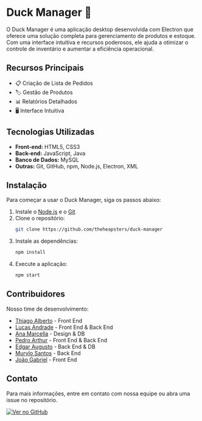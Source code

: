 # Duck Manager 🦆


O Duck Manager é uma aplicação desktop desenvolvida com Electron que oferece uma solução completa para gerenciamento de produtos e estoque. Com uma interface intuitiva e recursos poderosos, ele ajuda a otimizar o controle de inventário e aumentar a eficiência operacional.

## Recursos Principais

- 📋 Criação de Lista de Pedidos
- 🏷️ Gestão de Produtos
- 📊 Relatórios Detalhados
- 🖥️ Interface Intuitiva

## Tecnologias Utilizadas

- **Front-end:** HTML5, CSS3
- **Back-end:**  JavaScript, Java
- **Banco de Dados:** MySQL
- **Outras:** Git, GitHub, npm, Node.js, Electron, XML

## Instalação

Para começar a usar o Duck Manager, siga os passos abaixo:

1. Instale o [Node.js](https://nodejs.org/) e o [Git](https://git-scm.com/)
2. Clone o repositório:
   ```bash
   git clone https://github.com/theheapsters/duck-manager
   ```
3. Instale as dependências:
   ```bash
   npm install
   ```
4. Execute a aplicação:
   ```bash
   npm start
   ```

## Contribuidores

Nosso time de desenvolvimento:

- [Thiago Alberto](https://github.com/UgorN) - Front End
- [Lucas Andrade](https://github.com/lukeblackstar) - Front End & Back End
- [Ana Marcella](https://github.com/cellaloren) - Design & DB
- [Pedro Arthur](https://github.com/pedrofreir) - Front End & Back End
- [Edgar Augusto](https://github.com/eded001) - Back End & DB
- [Murylo Santos](https://github.com/CSmurylo) - Back End
- [João Gabriel](https://github.com/joag4443) - Front End

## Contato

Para mais informações, entre em contato com nossa equipe ou abra uma issue no repositório.

[![Ver no GitHub](https://img.shields.io/badge/GitHub-Ver%20Repositório-blue?style=for-the-badge&logo=github)](https://github.com/theheapsters/duck-manager)
